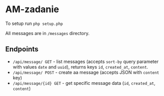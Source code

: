 # AM-zadanie

To setup run `php setup.php`

All messages are in `/messages` directory.

## Endpoints
- `/api/message/ GET` - list messages (accepts `sort-by` query parameter with values `date` and `uuid`), returns keys `id`, `created_at`, `content`.
- `/api/message/ POST` - create aa message (accepts JSON with `content` key)
- `/api/message/{id} GET` - get specific message data (`id`, `created_at`, `content`)
